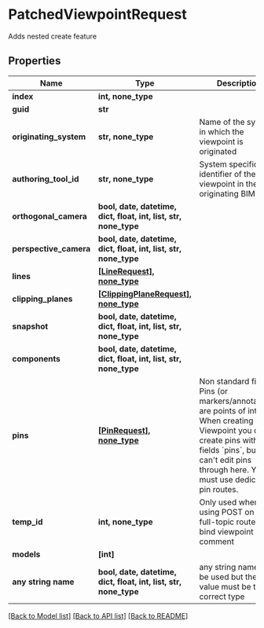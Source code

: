 # PatchedViewpointRequest

Adds nested create feature

## Properties
Name | Type | Description | Notes
------------ | ------------- | ------------- | -------------
**index** | **int, none_type** |  | [optional] 
**guid** | **str** |  | [optional] 
**originating_system** | **str, none_type** | Name of the system in which the viewpoint is originated | [optional] 
**authoring_tool_id** | **str, none_type** | System specific identifier of the viewpoint in the originating BIM tool | [optional] 
**orthogonal_camera** | **bool, date, datetime, dict, float, int, list, str, none_type** |  | [optional] 
**perspective_camera** | **bool, date, datetime, dict, float, int, list, str, none_type** |  | [optional] 
**lines** | [**[LineRequest], none_type**](LineRequest.md) |  | [optional] 
**clipping_planes** | [**[ClippingPlaneRequest], none_type**](ClippingPlaneRequest.md) |  | [optional] 
**snapshot** | **bool, date, datetime, dict, float, int, list, str, none_type** |  | [optional] 
**components** | **bool, date, datetime, dict, float, int, list, str, none_type** |  | [optional] 
**pins** | [**[PinRequest], none_type**](PinRequest.md) | Non standard field. Pins (or markers/annotations) are points of interest. When creating a Viewpoint you can create pins with the fields &#x60;pins&#x60;, but you can&#39;t edit pins through here. You must use dedicated pin routes. | [optional] 
**temp_id** | **int, none_type** | Only used when using POST on the full-topic route to bind viewpoint with comment | [optional] 
**models** | **[int]** |  | [optional] 
**any string name** | **bool, date, datetime, dict, float, int, list, str, none_type** | any string name can be used but the value must be the correct type | [optional]

[[Back to Model list]](../README.md#documentation-for-models) [[Back to API list]](../README.md#documentation-for-api-endpoints) [[Back to README]](../README.md)


